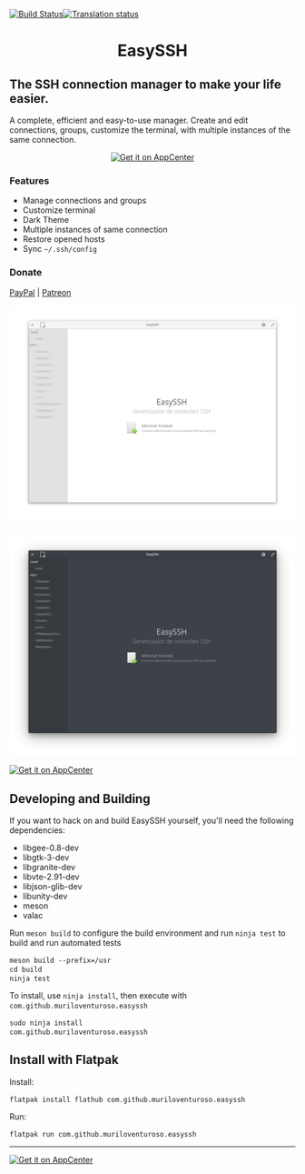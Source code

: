 [![Build Status](https://travis-ci.org/muriloventuroso/easyssh.svg?branch=master)](https://travis-ci.org/muriloventuroso/easyssh)[![Translation status](https://hosted.weblate.org/widgets/easyssh/-/translations/svg-badge.svg)](https://hosted.weblate.org/engage/easyssh/?utm_source=widget)

<h1 align="center">EasySSH</h1>

## The SSH connection manager to make your life easier.

A complete, efficient and easy-to-use manager. Create and edit connections, groups, customize the terminal, with multiple instances of the same connection.

<p align="center">
  <a href="https://appcenter.elementary.io/com.github.muriloventuroso.easyssh"><img src="https://appcenter.elementary.io/badge.svg" alt="Get it on AppCenter" /></a>
</p>

### Features

* Manage connections and groups
* Customize terminal
* Dark Theme
* Multiple instances of same connection
* Restore opened hosts
* Sync `~/.ssh/config`

### Donate
<a href="https://www.paypal.me/muriloventuroso">PayPal</a> | <a href="https://www.patreon.com/muriloventuroso">Patreon</a>

![Screenshot](data/screenshot.png)

![Screenshot](data/screenshot2.png)


[![Get it on AppCenter](https://appcenter.elementary.io/badge.svg)](https://appcenter.elementary.io/com.github.muriloventuroso.easyssh)


## Developing and Building

If you want to hack on and build EasySSH yourself, you'll need the following dependencies:

* libgee-0.8-dev
* libgtk-3-dev
* libgranite-dev
* libvte-2.91-dev
* libjson-glib-dev
* libunity-dev
* meson
* valac

Run `meson build` to configure the build environment and run `ninja test` to build and run automated tests

    meson build --prefix=/usr
    cd build
    ninja test

To install, use `ninja install`, then execute with `com.github.muriloventuroso.easyssh`

    sudo ninja install
    com.github.muriloventuroso.easyssh


## Install with Flatpak

Install:

    flatpak install flathub com.github.muriloventuroso.easyssh

Run:

    flatpak run com.github.muriloventuroso.easyssh


-----

[![Get it on AppCenter](https://appcenter.elementary.io/badge.svg)](https://appcenter.elementary.io/com.github.muriloventuroso.easyssh)

